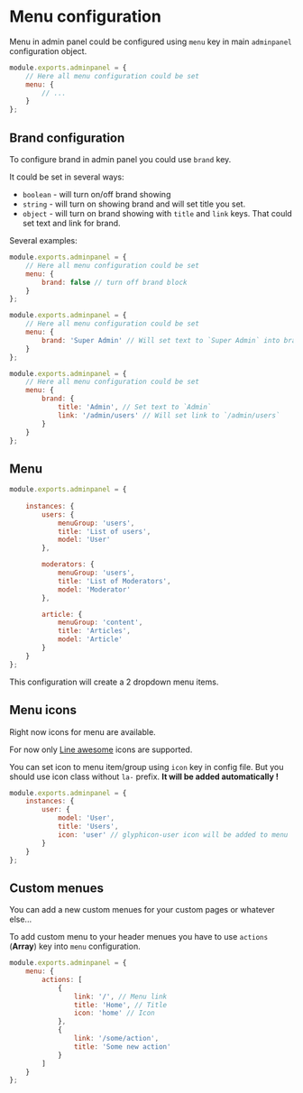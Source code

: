 # Menu configuration

Menu in admin panel could be configured using `menu` key in main `adminpanel` configuration object.

```javascript
module.exports.adminpanel = {
    // Here all menu configuration could be set
    menu: {
        // ...
    }
};
```

## Brand configuration

To configure brand in admin panel you could use `brand` key.

It could be set in several ways:

+ `boolean` - will turn on/off brand showing
+ `string` - will turn on showing brand and will set title you set.
+ `object` - will turn on brand showing with `title` and `link` keys. That could set text and link for brand.

Several examples:

```javascript
module.exports.adminpanel = {
    // Here all menu configuration could be set
    menu: {
        brand: false // turn off brand block
    }
};
```

```javascript
module.exports.adminpanel = {
    // Here all menu configuration could be set
    menu: {
        brand: 'Super Admin' // Will set text to `Super Admin` into brand
    }
};
```

```javascript
module.exports.adminpanel = {
    // Here all menu configuration could be set
    menu: {
        brand: {
            title: 'Admin', // Set text to `Admin`
            link: '/admin/users' // Will set link to `/admin/users`
        }
    }
};
```

## Menu

```javascript
module.exports.adminpanel = {
    
    instances: {
        users: {
            menuGroup: 'users',
            title: 'List of users',
            model: 'User'
        },

        moderators: {
            menuGroup: 'users',
            title: 'List of Moderators',
            model: 'Moderator'
        },

        article: {
            menuGroup: 'content',
            title: 'Articles',
            model: 'Article'
        }
    }
};
```

This configuration will create a 2 dropdown menu items.

## Menu icons
Right now icons for menu are available.

For now only [Line awesome](https://icons8.com/line-awesome) icons are supported.

You can set icon to menu item/group using `icon` key in config file.
But you should use icon class without `la-` prefix. **It will be added automatically !**

```javascript
module.exports.adminpanel = {
    instances: {
        user: {
            model: 'User',
            title: 'Users',
            icon: 'user' // glyphicon-user icon will be added to menu
        }
    }
};
```

## Custom menues

You can add a new custom menues for your custom pages or whatever else...

To add custom menu to your header menues you have to use `actions` (**Array**) key into `menu` configuration.

```javascript
module.exports.adminpanel = {
    menu: {
        actions: [
            {
                link: '/', // Menu link
                title: 'Home', // Title
                icon: 'home' // Icon
            },
            {
                link: '/some/action',
                title: 'Some new action'
            }
        ]
    }
};
```

